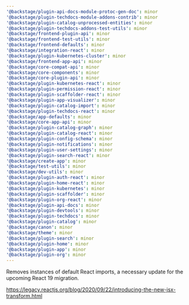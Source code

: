 ```yaml
---
'@backstage/plugin-api-docs-module-protoc-gen-doc': minor
'@backstage/plugin-techdocs-module-addons-contrib': minor
'@backstage/plugin-catalog-unprocessed-entities': minor
'@backstage/plugin-techdocs-addons-test-utils': minor
'@backstage/frontend-plugin-api': minor
'@backstage/frontend-test-utils': minor
'@backstage/frontend-defaults': minor
'@backstage/integration-react': minor
'@backstage/plugin-kubernetes-cluster': minor
'@backstage/frontend-app-api': minor
'@backstage/core-compat-api': minor
'@backstage/core-components': minor
'@backstage/core-plugin-api': minor
'@backstage/plugin-kubernetes-react': minor
'@backstage/plugin-permission-react': minor
'@backstage/plugin-scaffolder-react': minor
'@backstage/plugin-app-visualizer': minor
'@backstage/plugin-catalog-import': minor
'@backstage/plugin-techdocs-react': minor
'@backstage/app-defaults': minor
'@backstage/core-app-api': minor
'@backstage/plugin-catalog-graph': minor
'@backstage/plugin-catalog-react': minor
'@backstage/plugin-config-schema': minor
'@backstage/plugin-notifications': minor
'@backstage/plugin-user-settings': minor
'@backstage/plugin-search-react': minor
'@backstage/create-app': minor
'@backstage/test-utils': minor
'@backstage/dev-utils': minor
'@backstage/plugin-auth-react': minor
'@backstage/plugin-home-react': minor
'@backstage/plugin-kubernetes': minor
'@backstage/plugin-scaffolder': minor
'@backstage/plugin-org-react': minor
'@backstage/plugin-api-docs': minor
'@backstage/plugin-devtools': minor
'@backstage/plugin-techdocs': minor
'@backstage/plugin-catalog': minor
'@backstage/canon': minor
'@backstage/theme': minor
'@backstage/plugin-search': minor
'@backstage/plugin-home': minor
'@backstage/plugin-app': minor
'@backstage/plugin-org': minor
---
```


Removes instances of default React imports, a necessary update for the upcoming React 19 migration.

<https://legacy.reactjs.org/blog/2020/09/22/introducing-the-new-jsx-transform.html>
